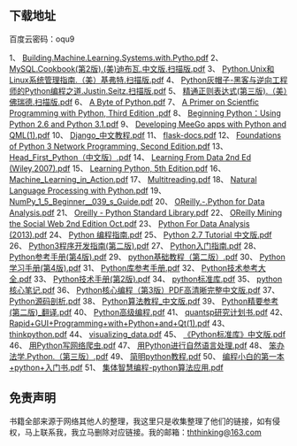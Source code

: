## 下载地址

百度云密码：oqu9

1、	[Building.Machine.Learning.Systems.with.Pytho.pdf](https://pan.baidu.com/s/11McLTO5Dnam4LcVnqHEfQA)
2、	[MySQL.Cookbook(第2版).(美)迪布瓦.中文版.扫描版.pdf](https://pan.baidu.com/s/11McLTO5Dnam4LcVnqHEfQA)
3、	[Python.Unix和Linux系统管理指南.（美）基弗特.扫描版.pdf](https://pan.baidu.com/s/11McLTO5Dnam4LcVnqHEfQA)
4、	[Python灰帽子-黑客与逆向工程师的Python编程之道.Justin.Seitz.扫描版.pdf](https://pan.baidu.com/s/11McLTO5Dnam4LcVnqHEfQA)
5、	[精通正则表达式(第三版).（美）佛瑞德.扫描版.pdf](https://pan.baidu.com/s/11McLTO5Dnam4LcVnqHEfQA)
6、	[A Byte of Python.pdf](https://pan.baidu.com/s/11McLTO5Dnam4LcVnqHEfQA)
7、	[A Primer on Scientfic Programming with Python, Third Edition .pdf](https://pan.baidu.com/s/11McLTO5Dnam4LcVnqHEfQA)
8、	[Beginning Python：Using Python 2.6 and Python 3.1.pdf](https://pan.baidu.com/s/11McLTO5Dnam4LcVnqHEfQA)
9、	[Developing MeeGo apps with Python and QML(1).pdf](https://pan.baidu.com/s/11McLTO5Dnam4LcVnqHEfQA)
10、	[Django_中文教程.pdf](https://pan.baidu.com/s/11McLTO5Dnam4LcVnqHEfQA)
11、	[flask-docs.pdf](https://pan.baidu.com/s/11McLTO5Dnam4LcVnqHEfQA)
12、	[Foundations of Python 3 Network Programming, Second Edition.pdf](https://pan.baidu.com/s/11McLTO5Dnam4LcVnqHEfQA)
13、	[Head_First_Python（中文版）.pdf](https://pan.baidu.com/s/11McLTO5Dnam4LcVnqHEfQA)
14、	[Learning From Data 2nd Ed (Wiley,2007).pdf](https://pan.baidu.com/s/11McLTO5Dnam4LcVnqHEfQA)
15、	[Learning Python, 5th Edition.pdf](https://pan.baidu.com/s/11McLTO5Dnam4LcVnqHEfQA)
16、	[Machine_Learning_in_Action.pdf](https://pan.baidu.com/s/11McLTO5Dnam4LcVnqHEfQA)
17、	[Multitreading.pdf](https://pan.baidu.com/s/11McLTO5Dnam4LcVnqHEfQA)
18、	[Natural Language Processing with Python.pdf](https://pan.baidu.com/s/11McLTO5Dnam4LcVnqHEfQA)
19、	[NumPy_1_5_Beginner__039_s_Guide.pdf](https://pan.baidu.com/s/11McLTO5Dnam4LcVnqHEfQA)
20、	[OReilly.-.Python for Data Analysis.pdf](https://pan.baidu.com/s/11McLTO5Dnam4LcVnqHEfQA)
21、	[Oreilly - Python Standard Library.pdf](https://pan.baidu.com/s/11McLTO5Dnam4LcVnqHEfQA)
22、	[OReilly Mining the Social Web 2nd Edition Oct.pdf](https://pan.baidu.com/s/11McLTO5Dnam4LcVnqHEfQA)
23、	[Python For Data Analysis (2013).pdf](https://pan.baidu.com/s/11McLTO5Dnam4LcVnqHEfQA)
24、	[Python 编程指南.pdf](https://pan.baidu.com/s/11McLTO5Dnam4LcVnqHEfQA)
25、	[Python 2.7 Tutorial 中文版.pdf](https://pan.baidu.com/s/11McLTO5Dnam4LcVnqHEfQA)
26、	[Python3程序开发指南(第二版).pdf](https://pan.baidu.com/s/11McLTO5Dnam4LcVnqHEfQA)
27、	[Python入门指南.pdf](https://pan.baidu.com/s/11McLTO5Dnam4LcVnqHEfQA)
28、	[Python参考手册(第4版).pdf](https://pan.baidu.com/s/11McLTO5Dnam4LcVnqHEfQA)
29、	[python基础教程（第二版）.pdf](https://pan.baidu.com/s/11McLTO5Dnam4LcVnqHEfQA)
30、	[Python学习手册(第4版).pdf](https://pan.baidu.com/s/11McLTO5Dnam4LcVnqHEfQA)
31、	[Python库参考手册.pdf](https://pan.baidu.com/s/11McLTO5Dnam4LcVnqHEfQA)
32、	[Python技术参考大全.pdf](https://pan.baidu.com/s/11McLTO5Dnam4LcVnqHEfQA)
33、	[Python技术手册(第2版).pdf](https://pan.baidu.com/s/11McLTO5Dnam4LcVnqHEfQA)
34、	[python标准库.pdf](https://pan.baidu.com/s/11McLTO5Dnam4LcVnqHEfQA)
35、	[python核心笔记.pdf](https://pan.baidu.com/s/11McLTO5Dnam4LcVnqHEfQA)
36、	[Python核心编程（第3版）PDF高清晰完整中文版.pdf](https://pan.baidu.com/s/11McLTO5Dnam4LcVnqHEfQA)
37、	[Python源码剖析.pdf](https://pan.baidu.com/s/11McLTO5Dnam4LcVnqHEfQA)
38、	[Python算法教程_中文版.pdf](https://pan.baidu.com/s/11McLTO5Dnam4LcVnqHEfQA)
39、	[Python精要参考(第二版)_翻译.pdf](https://pan.baidu.com/s/11McLTO5Dnam4LcVnqHEfQA)
40、	[Python高级编程.pdf](https://pan.baidu.com/s/11McLTO5Dnam4LcVnqHEfQA)
41、	[quantsp研究计划书.pdf](https://pan.baidu.com/s/11McLTO5Dnam4LcVnqHEfQA)
42、	[Rapid+GUI+Programming+with+Python+and+Qt(1).pdf](https://pan.baidu.com/s/11McLTO5Dnam4LcVnqHEfQA)
43、	[thinkpython.pdf](https://pan.baidu.com/s/11McLTO5Dnam4LcVnqHEfQA)
44、	[visualizing_data.pdf](https://pan.baidu.com/s/11McLTO5Dnam4LcVnqHEfQA)
45、	[《Python标准库》中文版.pdf](https://pan.baidu.com/s/11McLTO5Dnam4LcVnqHEfQA)
46、	[用Python写网络爬虫.pdf](https://pan.baidu.com/s/11McLTO5Dnam4LcVnqHEfQA)
47、	[用Python进行自然语言处理.pdf](https://pan.baidu.com/s/11McLTO5Dnam4LcVnqHEfQA)
48、	[笨办法学.Python.（第三版）.pdf](https://pan.baidu.com/s/11McLTO5Dnam4LcVnqHEfQA)
49、	[简明python教程.pdf](https://pan.baidu.com/s/11McLTO5Dnam4LcVnqHEfQA)
50、	[编程小白的第一本+python+入门书.pdf](https://pan.baidu.com/s/11McLTO5Dnam4LcVnqHEfQA)
51、	[集体智慧编程-python算法应用.pdf](https://pan.baidu.com/s/11McLTO5Dnam4LcVnqHEfQA)

## 免责声明
书籍全部来源于网络其他人的整理，我这里只是收集整理了他们的链接，如有侵权，马上联系我，我立马删除对应链接。我的邮箱：ththinking@163.com